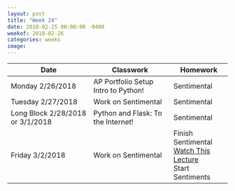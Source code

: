 ```yaml
---
layout: post
title: "Week 24"
date: 2018-02-25 00:00:00 -0400
weekof: 2018-02-26
categories: weeks
image:
---
```


|Date                        |Classwork|Homework|
|----------------------------|---------|--------|
|Monday 2/26/2018            | AP Portfolio Setup <br> Intro to Python! | Sentimental |
|Tuesday 2/27/2018           | Work on Sentimental | Sentimental |
|Long Block 2/28/2018 or 3/1/2018 | Python and Flask: To the Internet! | Sentimental |
|Friday 3/2/2018            | Work on Sentimental | Finish Sentimental <br> [Watch This Lecture](https://www.youtube.com/embed/5aP9Bl9hcqI?start=6009&end=7922) <br> Start Sentiments |
